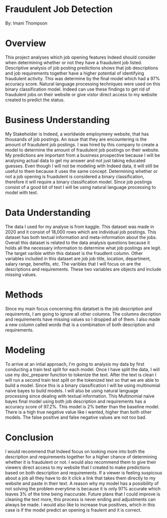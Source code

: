# Fraudulent Job Detection
By: Imani Thompson
# Overview
This project analyses which job opening features Indeed should consider when determining whether or not they have a fraudulent job listed. Descriptive analysis of job posting predictions shows that job descriptions and job requirements together have a higher potential of identifying fraudulent activity. This was determine by the final model which had a 97% accuracy score. Natural language processing techniques were used on this binary classification model. Indeed can use these findings to get rid of fraudulent jobs on their website or give vistor direct access to my website created to predict the status.
# Business Understanding
My Stakeholder is Indeed, a worldwide employmeny website, that has thousands of job postings. An issue that they are encountering is the amount of fraudulent job postings. I was hired by this company to create a model to determine the amount of fraudulent job postings on their website. My predictions are important from a business prospective because I will be analysing actual data to get my answer and not just taking educated guesses. Even though I will not be modeling with Indeed data, it will still be useful to them because it uses the same concept. Determining whether or not a job opening is fruadulent is considered a binary classification, therefore it will require a binary classification model. Since job postings consist of a good bit of text I will be using natural language processing to model with text.
# Data Understanding
The data I used for my analyse is from kaggle. This dataset was made in 2020 and it consist of 18,000 rows which are individual job postings. This dataset has both textual information and meta-information about the jobs. Overall this dataset is related to the data analysis questions because it holds all the necessary information to determine what job postings are legit. The target varible within this dataset is the fraudlent column. Other variables included in this dataset are job job title, location, department, salary range, benefits, etc. The varibles that I will focus on are the descriptions and requirements. These two variables are objects and include missing values.
# Methods
Since my main focus concerning this datatset is the job description and requiremnts, I am going to ignore all other columns. The columns decription and requirements have missing values so I dropped all of them. I also made a new column called words that is a combination of both description and requirements.
# Modeling
To arrive at an intial approach, I'm going to analysis my data by first conducting a train test split for each model. Once I have split the data, I will use my doc_preparer function to tokenize the text. After the text is clean I will run a second train test split on the tokenized text so that we are able to build a model. Since this is a binary classification I will be using multinomial naive bayes to build models. I will also be using natural language processing since dealing with textual information. This Multinomial naive bayes final model using both job description and requirements has a accuracy score of 97.2%. This model is 2% better than the baseline model. There is a high true negative value like i wanted, higher than both other models. The false positive and false negative values are not too bad.
# Conclusion
I would recommend that Indeed focus on looking more into both the description and requirements together for a higher chance of determining whether it is fraudulent or not. I would also recommend them to give their viewers direct access to my website that I created to make predictions based on both description and requirements. If a viewer is feeling suspicous about a job all they have to do it click a link that takes them directly to my website and paste in their text. A reason why my model has a possibility of not solving the problem everytime is because it is only 97% accurate which leaves 3% of the time being inaccurate. Future plans that I could improve is cleaning the text more, this process is never ending and adjustments can always be made. I would also like to increase true positives, which in this case is if the model predict an opening is fraulent and it is correct.
